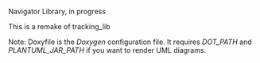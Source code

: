 Navigator Library, in progress

This is a remake of tracking_lib

Note: Doxyfile is the *Doxygen* configuration file. It requires *DOT\_PATH* and
*PLANTUML\_JAR\_PATH* if you want to render UML diagrams.
